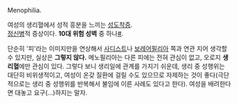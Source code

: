 Menophilia.

여성의 생리혈에서 성적 흥분을 느끼는 [성도착증](%EC%84%B1%EB%8F%84%EC%B0%A9%EC%A6%9D.md).  
[정신병](%EC%A0%95%EC%8B%A0%EB%B3%91.md)적 증상이다. **10대 위험 성벽** 중
하나[#](http://yaksha.egloos.com/1350875).

단순히 '피'라는 이미지만을 연상해서 [사디스트](%EC%82%AC%EB%94%94%EC%8A%A4%ED%8A%B8.md)나
[보레어필리아](%EB%B3%B4%EB%A0%88%EC%96%B4%ED%95%84%EB%A6%AC%EC%95%84.md) 쪽과 연관
지어 생각할 수 있지만, 실상은 **그렇지 않다.** 메노필리아는 다른 피에는 전혀 관심이 없고, 오로지 **생리혈**에만 관심이 있다.
그렇다 보니 생리일에 관계를 가지기 쉬운데, 생리 중 성행위는 대단히 비위생적이고, 여성이 온갖 질환에 걸릴 수도 있으므로 자제하는 것이
좋다(극단적으로는 생리 중 성행위를 반복해서 불임에 이른 사례도 있다고 한다). 여성을 배려한다면 대놓고 요구(…)하지는 말자.

